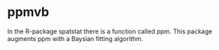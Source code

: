 ppmvb
=====

In the R-package spatstat there is a function called ppm. This package augments ppm with a Baysian fitting algorithm.
